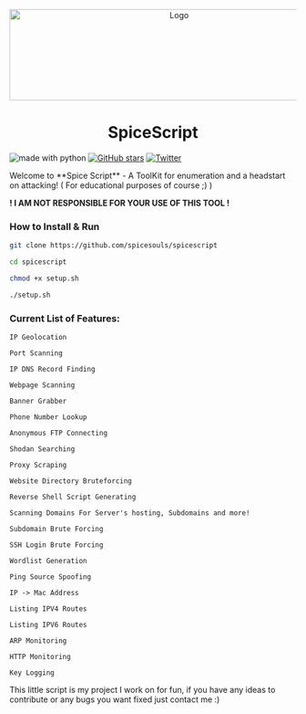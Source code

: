 <p align="center">
  <a href="https://github.com/spicesouls/spicescript">
    <img src="spicescriptv2.PNG" alt="Logo" width="580" height="160">
  </a>
  <h1 align="center">SpiceScript</h1>
</p>

<p aligh="center">
  <img src="https://img.shields.io/badge/made%20with-python-blue.svg?style=flat-square" alt="made with python"> <a href="https://github.com/spicesouls/spicescript/stargazers"><img alt="GitHub stars" src="https://img.shields.io/github/stars/spicesouls/spicescript"></a> <a href="https://twitter.com/intent/tweet?text=Wow:&url=https%3A%2F%2Fgithub.com%2Fspicesouls%2Fspicescript"><img alt="Twitter" src="https://img.shields.io/twitter/url?url=https%3A%2F%2Ftwitter.com%2FSpicySoulsV"></a>
</p>
Welcome to **Spice Script** - A ToolKit for enumeration and a headstart on attacking! ( For educational purposes of course ;) )

**! I AM NOT RESPONSIBLE FOR YOUR USE OF THIS TOOL !**

### How to Install & Run
```bash
git clone https://github.com/spicesouls/spicescript

cd spicescript

chmod +x setup.sh

./setup.sh
```

### Current List of Features:
```
IP Geolocation

Port Scanning

IP DNS Record Finding

Webpage Scanning

Banner Grabber

Phone Number Lookup

Anonymous FTP Connecting

Shodan Searching

Proxy Scraping

Website Directory Bruteforcing

Reverse Shell Script Generating

Scanning Domains For Server's hosting, Subdomains and more!

Subdomain Brute Forcing

SSH Login Brute Forcing

Wordlist Generation

Ping Source Spoofing

IP -> Mac Address

Listing IPV4 Routes

Listing IPV6 Routes

ARP Monitoring

HTTP Monitoring

Key Logging
```

This little script is my project I work on for fun, if you have any ideas to contribute or any bugs you want fixed just contact me :)
